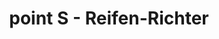 ---
title: "point S - Reifen-Richter"
url: /bad-harzburg/point-s-reifen-richter/
shop: Autowerkstatt
---